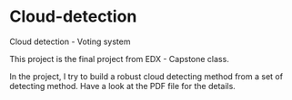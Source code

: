 # Cloud-detection
Cloud detection - Voting system

This project is the final project from EDX - Capstone class.

In the project, I try to build a robust cloud detecting method from a set of detecting method. Have a look at the PDF file for the details.
